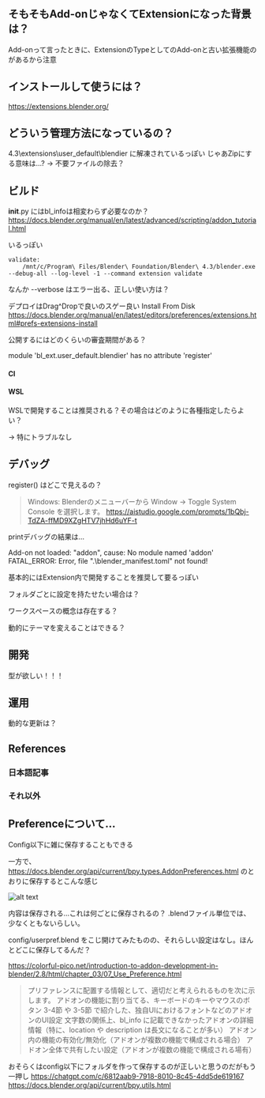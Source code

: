 

## そもそもAdd-onじゃなくてExtensionになった背景は？

Add-onって言ったときに、ExtensionのTypeとしてのAdd-onと古い拡張機能のがあるから注意

## インストールして使うには？


https://extensions.blender.org/

## どういう管理方法になっているの？

4.3\extensions\user_default\blendier  に解凍されているっぽい
じゃあZipにする意味は...? → 不要ファイルの除去？

## ビルド

__init__.py にはbl_infoは相変わらず必要なのか？
https://docs.blender.org/manual/en/latest/advanced/scripting/addon_tutorial.html

いるっぽい

```
validate:
	/mnt/c/Program\ Files/Blender\ Foundation/Blender\ 4.3/blender.exe --debug-all --log-level -1 --command extension validate
```

なんか --verbose はエラー出る、正しい使い方は？

デプロイはDrag^Dropで良いのスゲー良い Install From Disk
https://docs.blender.org/manual/en/latest/editors/preferences/extensions.html#prefs-extensions-install

公開するにはどのくらいの審査期間がある？

module 'bl_ext.user_default.blendier' has no attribute 'register'

#### CI



#### WSL

WSLで開発することは推奨される？その場合はどのように各種指定したらよい？

→ 特にトラブルなし


## デバッグ

register() はどこで見えるの？

> Windows: Blenderのメニューバーから Window -> Toggle System Console を選択します。
https://aistudio.google.com/prompts/1bQbj-TdZA-ffMD9XZgHTV7jhHd6uYF-t

printデバッグの結果は...

Add-on not loaded: "addon", cause: No module named 'addon'
FATAL_ERROR: Error, file ".\blender_manifest.toml" not found!

基本的にはExtension内で開発することを推奨して要るっぽい

フォルダごとに設定を持たせたい場合は？

ワークスペースの概念は存在する？

動的にテーマを変えることはできる？

## 開発

型が欲しい！！！

## 運用

動的な更新は？

## References

### 日本語記事


### それ以外


## Preferenceについて...

Config以下に雑に保存することもできる


一方で、https://docs.blender.org/api/current/bpy.types.AddonPreferences.html のとおりに保存するとこんな感じ

![alt text](image.png)

内容は保存される...これは何ごとに保存されるの？
.blendファイル単位では、少なくともないらしい。

config/userpref.blend をこじ開けてみたものの、それらしい設定はなし。ほんとどこに保存してるんだ？

https://colorful-pico.net/introduction-to-addon-development-in-blender/2.8/html/chapter_03/07_Use_Preference.html
> プリファレンスに配置する情報として、適切だと考えられるものを次に示します。
アドオンの機能に割り当てる、キーボードのキーやマウスのボタン
3-4節 や 3-5節 で紹介した、独自UIにおけるフォントなどのアドオンのUI設定
文字数の関係上、bl_info に記載できなかったアドオンの詳細情報（特に、location や description は長文になることが多い）
アドオン内の機能の有効化/無効化（アドオンが複数の機能で構成される場合）
アドオン全体で共有したい設定（アドオンが複数の機能で構成される場有）

おそらくはconfig以下にフォルダを作って保存するのが正しいと思うのだがもう一押し
https://chatgpt.com/c/6812aab9-7918-8010-8c45-4dd5de619167
https://docs.blender.org/api/current/bpy.utils.html
